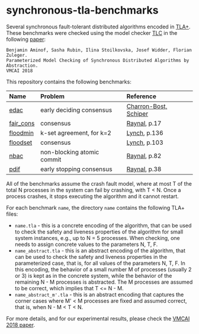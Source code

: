 # synchronous-tla-benchmarks
Several synchronous fault-tolerant distributed algorithms encoded in [TLA+](https://lamport.azurewebsites.net/tla/tla.html). 
These benchmarks were checked using the model checker [TLC](https://lamport.azurewebsites.net/tla/tools.html) in the following [paper](https://link.springer.com/chapter/10.1007%2F978-3-319-73721-8_1):

    Benjamin Aminof, Sasha Rubin, Ilina Stoilkovska, Josef Widder, Florian Zuleger.
    Parameterized Model Checking of Synchronous Distributed Algorithms by Abstraction.
    VMCAI 2018

This repository contains the following benchmarks: 

Name  | Problem | Reference
:-----|:--------|:---------
[edac](https://github.com/istoilkovska/synchronous-tla-benchmarks/tree/master/edac) | early deciding consensus | [Charron-Bost, Schiper](https://www.sciencedirect.com/science/article/pii/S0196677403001652)
[fair_cons](https://github.com/istoilkovska/synchronous-tla-benchmarks/tree/master/fair_cons) | consensus | [Raynal](https://www.morganclaypool.com/doi/abs/10.2200/S00294ED1V01Y201009DCT003), p.17
[floodmin](https://github.com/istoilkovska/synchronous-tla-benchmarks/tree/master/floodmin) | k-set agreement, for k=2| [Lynch](http://groups.csail.mit.edu/tds/distalgs.html), p.136
[floodset](https://github.com/istoilkovska/synchronous-tla-benchmarks/tree/master/floodset) | consensus | [Lynch](http://groups.csail.mit.edu/tds/distalgs.html), p.103
[nbac](https://github.com/istoilkovska/synchronous-tla-benchmarks/tree/master/nbac) | non-blocking atomic commit | [Raynal](https://www.morganclaypool.com/doi/abs/10.2200/S00294ED1V01Y201009DCT003), p.82
[pdif](https://github.com/istoilkovska/synchronous-tla-benchmarks/tree/master/pdif) | early stopping consensus | [Raynal](https://www.morganclaypool.com/doi/abs/10.2200/S00294ED1V01Y201009DCT003), p.38 

All of the benchmarks assume the crash fault model, where at most T of the total N processes in the system can fail by crashing, with T < N. Once a process crashes, it stops executing the algorithm and it cannot restart.

For each benchmark `name`, the directory `name` contains the following TLA+ files:
  - `name.tla` - this is a concrete encoding of the algorithm, that can be used to check the safety and liveness properties of the algorithm for small system instances, e.g., up to N = 5 processes. When checking, one needs to assign concrete values to the parameters N, T, F.
  - `name_abstract.tla` - this is an abstract encoding of the algorithm, that can be used to check the safety and liveness properties in the parameterized case, that is, for all values of the parameters N, T, F. In this encoding, the behavior of a small number M of processes (usually 2 or 3) is kept as in the concrete system, while the behavior of the remaining N - M processes is abstracted. The M processes are assumed to be correct, which implies that T <= N - M.
  - `name_abstract_m'.tla` - this is an abstract encoding that captures the corner cases where M' < M processes are fixed and assumed correct, that is, when N - M < T < N.
  
For more details, and for our experimental results, please check the [VMCAI 2018 paper](https://link.springer.com/chapter/10.1007%2F978-3-319-73721-8_1).
